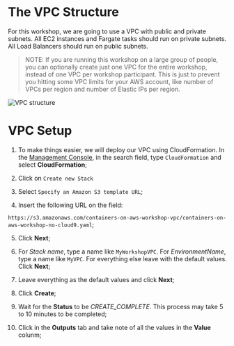 # The VPC Structure

For this workshop, we are going to use a VPC with public and private subnets. All EC2 instances and Fargate tasks should run on private subnets. All Load Balancers should run on public subnets.

> NOTE: If you are running this workshop on a large group of people, you can optionally create just one VPC for the entire workshop, instead of one VPC per workshop participant. This is just to prevent you hitting some VPC limits for your AWS account, like number of VPCs per region and number of Elastic IPs per region.

![VPC structure](https://github.com/bemer/containers-on-aws-workshop/blob/master/03-CreateVPC/images/containers-on-aws-workshop-vpc.png)

# VPC Setup

1. To make things easier, we will deploy our VPC using CloudFormation. In the [Management Console](https://console.aws.amazon.com/console/home?region=us-east-1#), in the search field, type `CloudFormation` and select **CloudFormation**;

2. Click on `Create new Stack`

3. Select `Specify an Amazon S3 template URL`;

4. Insert the following URL on the field: 

`https://s3.amazonaws.com/containers-on-aws-workshop-vpc/containers-on-aws-workshop-no-cloud9.yaml`;

5. Click **Next**;

6. For *Stack name*, type a name like `MyWorkshopVPC`. For *EnvironmentName*, type a name like `MyVPC`. For everything else leave with the default values. Click **Next**;

7. Leave everything as the default values and click **Next**;

8. Click **Create**;

9. Wait for the **Status** to be *CREATE_COMPLETE*. This process may take 5 to 10 minutes to be completed;

10. Click in the **Outputs** tab and take note of all the values in the **Value** colunm;
